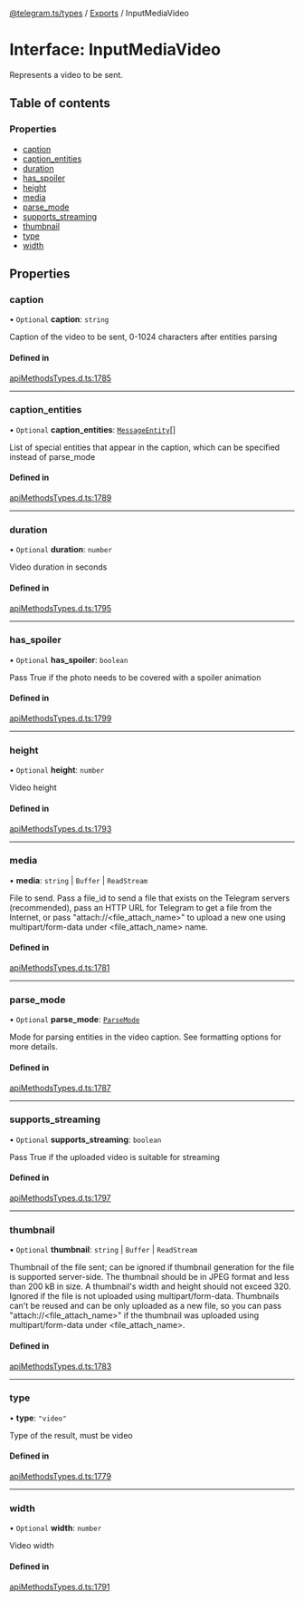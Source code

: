 [@telegram.ts/types](../README.md) / [Exports](../modules.md) / InputMediaVideo

# Interface: InputMediaVideo

Represents a video to be sent.

## Table of contents

### Properties

- [caption](InputMediaVideo.md#caption)
- [caption\_entities](InputMediaVideo.md#caption_entities)
- [duration](InputMediaVideo.md#duration)
- [has\_spoiler](InputMediaVideo.md#has_spoiler)
- [height](InputMediaVideo.md#height)
- [media](InputMediaVideo.md#media)
- [parse\_mode](InputMediaVideo.md#parse_mode)
- [supports\_streaming](InputMediaVideo.md#supports_streaming)
- [thumbnail](InputMediaVideo.md#thumbnail)
- [type](InputMediaVideo.md#type)
- [width](InputMediaVideo.md#width)

## Properties

### caption

• `Optional` **caption**: `string`

Caption of the video to be sent, 0-1024 characters after entities parsing

#### Defined in

[apiMethodsTypes.d.ts:1785](https://github.com/telegramsjs/types/blob/d08200f/src/apiMethodsTypes.d.ts#L1785)

___

### caption\_entities

• `Optional` **caption\_entities**: [`MessageEntity`](../modules.md#messageentity)[]

List of special entities that appear in the caption, which can be specified instead of parse_mode

#### Defined in

[apiMethodsTypes.d.ts:1789](https://github.com/telegramsjs/types/blob/d08200f/src/apiMethodsTypes.d.ts#L1789)

___

### duration

• `Optional` **duration**: `number`

Video duration in seconds

#### Defined in

[apiMethodsTypes.d.ts:1795](https://github.com/telegramsjs/types/blob/d08200f/src/apiMethodsTypes.d.ts#L1795)

___

### has\_spoiler

• `Optional` **has\_spoiler**: `boolean`

Pass True if the photo needs to be covered with a spoiler animation

#### Defined in

[apiMethodsTypes.d.ts:1799](https://github.com/telegramsjs/types/blob/d08200f/src/apiMethodsTypes.d.ts#L1799)

___

### height

• `Optional` **height**: `number`

Video height

#### Defined in

[apiMethodsTypes.d.ts:1793](https://github.com/telegramsjs/types/blob/d08200f/src/apiMethodsTypes.d.ts#L1793)

___

### media

• **media**: `string` \| `Buffer` \| `ReadStream`

File to send. Pass a file_id to send a file that exists on the Telegram servers (recommended), pass an HTTP URL for Telegram to get a file from the Internet, or pass "attach://<file_attach_name>" to upload a new one using multipart/form-data under <file_attach_name> name.

#### Defined in

[apiMethodsTypes.d.ts:1781](https://github.com/telegramsjs/types/blob/d08200f/src/apiMethodsTypes.d.ts#L1781)

___

### parse\_mode

• `Optional` **parse\_mode**: [`ParseMode`](../modules.md#parsemode)

Mode for parsing entities in the video caption. See formatting options for more details.

#### Defined in

[apiMethodsTypes.d.ts:1787](https://github.com/telegramsjs/types/blob/d08200f/src/apiMethodsTypes.d.ts#L1787)

___

### supports\_streaming

• `Optional` **supports\_streaming**: `boolean`

Pass True if the uploaded video is suitable for streaming

#### Defined in

[apiMethodsTypes.d.ts:1797](https://github.com/telegramsjs/types/blob/d08200f/src/apiMethodsTypes.d.ts#L1797)

___

### thumbnail

• `Optional` **thumbnail**: `string` \| `Buffer` \| `ReadStream`

Thumbnail of the file sent; can be ignored if thumbnail generation for the file is supported server-side. The thumbnail should be in JPEG format and less than 200 kB in size. A thumbnail's width and height should not exceed 320. Ignored if the file is not uploaded using multipart/form-data. Thumbnails can't be reused and can be only uploaded as a new file, so you can pass "attach://<file_attach_name>" if the thumbnail was uploaded using multipart/form-data under <file_attach_name>.

#### Defined in

[apiMethodsTypes.d.ts:1783](https://github.com/telegramsjs/types/blob/d08200f/src/apiMethodsTypes.d.ts#L1783)

___

### type

• **type**: ``"video"``

Type of the result, must be video

#### Defined in

[apiMethodsTypes.d.ts:1779](https://github.com/telegramsjs/types/blob/d08200f/src/apiMethodsTypes.d.ts#L1779)

___

### width

• `Optional` **width**: `number`

Video width

#### Defined in

[apiMethodsTypes.d.ts:1791](https://github.com/telegramsjs/types/blob/d08200f/src/apiMethodsTypes.d.ts#L1791)
